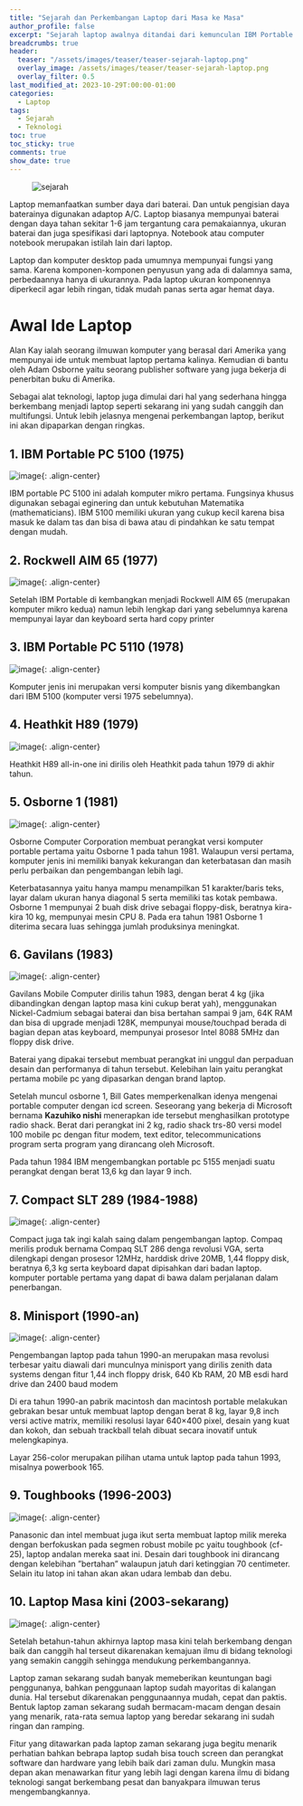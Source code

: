 ```yaml
---
title: "Sejarah dan Perkembangan Laptop dari Masa ke Masa"
author_profile: false
excerpt: "Sejarah laptop awalnya ditandai dari kemunculan IBM Portable PC 5100 pada tahun 1975. Ini adalah komputer mikro pertama yang dibuat khusus untuk kebutuhan matematika dan engineering. Setelah itu, bermunculan produk yang memiliki fitur yang lebih lengkap seperti Rockwell AIM 5, IBM Portable PC 5110, hingga Heathkit H9."
breadcrumbs: true
header:
  teaser: "/assets/images/teaser/teaser-sejarah-laptop.png"
  overlay_image: /assets/images/teaser/teaser-sejarah-laptop.png
  overlay_filter: 0.5
last_modified_at: 2023-10-29T:00:00-01:00
categories:
  - Laptop
tags:
  - Sejarah
  - Teknologi
toc: true
toc_sticky: true
comments: true
show_date: true
---
```


<figure class="align-center">
  <img src="{{ site.url }}{{ site.baseurl }}/assets/images/teaser/teaser-sejarah-laptop.png" alt="sejarah">
</figure> 

Laptop memanfaatkan sumber daya dari baterai. Dan untuk pengisian daya baterainya digunakan adaptop A/C. Laptop biasanya mempunyai baterai dengan daya tahan sekitar 1-6 jam tergantung cara pemakaiannya, ukuran baterai dan juga spesifikasi dari laptopnya. Notebook atau computer notebook merupakan istilah lain dari laptop.

Laptop dan komputer desktop pada umumnya mempunyai fungsi yang sama. Karena komponen-komponen penyusun yang ada di dalamnya sama, perbedaannya hanya di ukurannya. Pada laptop ukuran komponennya diperkecil agar lebih ringan, tidak mudah panas serta agar hemat daya.

# Awal Ide Laptop
Alan Kay ialah seorang ilmuwan komputer yang berasal dari Amerika yang mempunyai ide untuk membuat laptop pertama kalinya. Kemudian di bantu oleh Adam Osborne yaitu seorang publisher software yang juga bekerja di penerbitan buku di Amerika.

Sebagai alat teknologi, laptop juga dimulai dari hal yang sederhana hingga berkembang menjadi laptop seperti sekarang ini yang sudah canggih dan multifungsi. Untuk lebih jelasnya mengenai perkembangan laptop, berikut ini akan dipaparkan dengan ringkas.

## 1. IBM Portable PC 5100 (1975)
![image](https://github.com/Julius-Ulee/School-Programs/assets/61336116/e9ff9b11-e856-430c-a02b-ddf8dea5179a){: .align-center}

IBM portable PC 5100 ini adalah komputer mikro pertama. Fungsinya khusus digunakan sebagai eginering dan untuk kebutuhan Matematika (mathematicians). IBM 5100 memiliki ukuran yang cukup kecil karena bisa masuk ke dalam tas dan bisa di bawa atau di pindahkan ke satu tempat dengan mudah.

## 2. Rockwell AIM 65 (1977)
![image](https://github.com/Julius-Ulee/School-Programs/assets/61336116/ff9ff8fe-61e7-475b-9227-2c375277070d){: .align-center}

Setelah IBM Portable di kembangkan menjadi Rockwell AIM 65 (merupakan komputer mikro kedua) namun lebih lengkap dari yang sebelumnya karena mempunyai layar dan keyboard serta hard copy printer

## 3. IBM Portable PC 5110 (1978)
![image](https://github.com/Julius-Ulee/School-Programs/assets/61336116/c79f941a-8674-4e85-a648-28445a78b3ef){: .align-center}

Komputer jenis ini merupakan versi komputer bisnis yang dikembangkan dari IBM 5100 (komputer versi 1975 sebelumnya).

## 4. Heathkit H89 (1979)
![image](https://github.com/Julius-Ulee/School-Programs/assets/61336116/355c50d8-2efd-42f0-9066-51d2abfb7f18){: .align-center}

Heathkit H89 all-in-one ini dirilis oleh Heathkit pada tahun 1979 di akhir tahun.

## 5. Osborne 1 (1981)
![image](https://github.com/Julius-Ulee/School-Programs/assets/61336116/cedd3438-3b0e-492c-8b53-0bd44ded0df6){: .align-center}

Osborne Computer Corporation membuat perangkat versi komputer portable pertama yaitu Osborne 1 pada tahun 1981. Walaupun versi pertama, komputer jenis ini memiliki banyak kekurangan dan keterbatasan dan masih perlu perbaikan dan pengembangan lebih lagi.

Keterbatasannya yaitu hanya mampu menampilkan 51 karakter/baris teks, layar dalam ukuran hanya diagonal 5 serta memiliki tas kotak pembawa. Osborne 1 mempunyai 2 buah disk drive sebagai floppy-disk, beratnya kira-kira 10 kg, mempunyai mesin CPU 8. Pada era tahun 1981 Osborne 1 diterima secara luas sehingga jumlah produksinya meningkat.

## 6. Gavilans (1983)
![image](https://github.com/Julius-Ulee/School-Programs/assets/61336116/70a59b86-a64b-4ba0-972e-4c2276ba0d18){: .align-center}

Gavilans Mobile Computer dirilis tahun 1983, dengan berat 4 kg (jika dibandingkan dengan laptop masa kini cukup berat yah), menggunakan Nickel-Cadmium sebagai baterai dan bisa bertahan sampai 9 jam, 64K RAM dan bisa di upgrade menjadi 128K, mempunyai mouse/touchpad berada di bagian depan atas keyboard, mempunyai prosesor Intel 8088 5MHz dan floppy disk drive.

Baterai yang dipakai tersebut membuat perangkat ini unggul dan perpaduan desain dan performanya di tahun tersebut. Kelebihan lain yaitu perangkat pertama mobile pc yang dipasarkan dengan brand laptop.

Setelah muncul osborne 1, Bill Gates memperkenalkan idenya mengenai portable computer dengan icd screen. Seseorang yang bekerja di Microsoft bernama **Kazuhiko nishi** menerapkan ide tersebut menghasilkan prototype radio shack. Berat dari perangkat ini 2 kg, radio shack trs-80 versi model 100 mobile pc dengan fitur modem, text editor, telecommunications program serta program yang dirancang oleh Microsoft.

Pada tahun 1984 IBM mengembangkan portable pc 5155 menjadi suatu perangkat dengan berat 13,6 kg dan layar 9 inch.

## 7. Compact SLT 289 (1984-1988)
![image](https://github.com/Julius-Ulee/School-Programs/assets/61336116/31c82b71-4923-4b54-92b2-d6a6be194caf){: .align-center}

Compact juga tak ingi kalah saing dalam pengembangan laptop. Compaq merilis produk bernama Compaq SLT 286 denga revolusi VGA, serta dilengkapi dengan prosesor 12MHz, harddisk drive 20MB, 1,44 floppy disk, beratnya 6,3 kg serta keyboard dapat dipisahkan dari badan laptop. komputer portable pertama yang dapat di bawa dalam perjalanan dalam penerbangan.

## 8. Minisport (1990-an)
![image](https://github.com/Julius-Ulee/School-Programs/assets/61336116/8f7f0688-7688-4797-bb1d-1e836defd662){: .align-center}

Pengembangan laptop pada tahun 1990-an merupakan masa revolusi terbesar yaitu diawali dari munculnya minisport yang dirilis zenith data systems dengan fitur 1,44 inch floppy drisk, 640 Kb RAM, 20 MB esdi hard drive dan 2400 baud modem

Di era tahun 1990-an pabrik macintosh dan macintosh portable melakukan gebrakan besar untuk membuat laptop dengan berat 8 kg, layar 9,8 inch versi active matrix, memiliki resolusi  layar 640×400 pixel, desain yang kuat dan kokoh, dan sebuah trackball telah dibuat secara inovatif untuk melengkapinya.

Layar 256-color merupakan pilihan utama untuk laptop pada tahun 1993, misalnya powerbook 165.

## 9. Toughbooks (1996-2003)
![image](https://github.com/Julius-Ulee/School-Programs/assets/61336116/d55a0500-3290-4317-bd37-65cc9a04de74){: .align-center}

Panasonic dan intel membuat juga ikut serta membuat laptop milik mereka dengan berfokuskan pada segmen robust mobile pc yaitu toughbook (cf-25), laptop andalan mereka saat ini. Desain dari toughbook ini dirancang dengan kelebihan ”bertahan” walaupun jatuh dari ketinggian 70 centimeter. Selain itu latop ini tahan akan akan udara lembab dan debu.

## 10. Laptop Masa kini (2003-sekarang)
![image](https://github.com/Julius-Ulee/School-Programs/assets/61336116/d5207495-c072-4df5-901f-456d0bb31ff9){: .align-center}

Setelah betahun-tahun akhirnya laptop masa kini telah berkembang dengan baik dan canggih hal terseut dikarenakan kemajuan ilmu di bidang teknologi yang semakin canggih sehingga mendukung perkembangannya.

Laptop zaman sekarang sudah banyak memeberikan keuntungan bagi penggunanya, bahkan penggunaan laptop sudah mayoritas di kalangan dunia. Hal tersebut dikarenakan penggunaannya mudah, cepat dan paktis. Bentuk laptop zaman sekarang sudah bermacam-macam dengan desain yang menarik, rata-rata semua laptop yang beredar sekarang ini sudah ringan dan ramping.

Fitur yang ditawarkan pada laptop zaman sekarang juga begitu menarik perhatian bahkan bebrapa laptop sudah  bisa touch screen dan perangkat software dan hardware yang lebih baik dari zaman dulu. Mungkin masa depan akan menawarkan fitur yang lebih lagi dengan karena ilmu di bidang teknologi sangat berkembang pesat dan banyakpara ilmuwan terus mengembangkannya.
